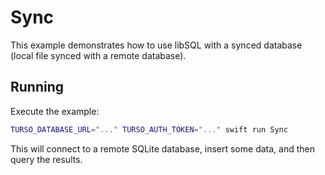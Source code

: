 # Sync

This example demonstrates how to use libSQL with a synced database (local file synced with a remote database).

## Running

Execute the example:

```bash
TURSO_DATABASE_URL="..." TURSO_AUTH_TOKEN="..." swift run Sync
```

This will connect to a remote SQLite database, insert some data, and then query the results.
